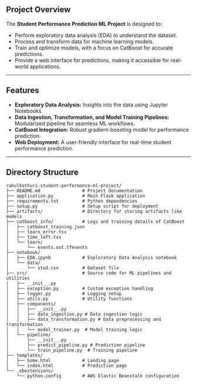 ## Project Overview

The **Student Performance Prediction ML Project** is designed to:
- Perform exploratory data analysis (EDA) to understand the dataset.
- Process and transform data for machine learning models.
- Train and optimize models, with a focus on CatBoost for accurate predictions.
- Provide a web interface for predictions, making it accessible for real-world applications.

---

## Features

- **Exploratory Data Analysis:** Insights into the data using Jupyter Notebooks.
- **Data Ingestion, Transformation, and Model Training Pipelines:** Modularized pipeline for seamless ML workflows.
- **CatBoost Integration:** Robust gradient-boosting model for performance prediction.
- **Web Deployment:** A user-friendly interface for real-time student performance prediction.

---

## Directory Structure

```plaintext
rahulkothuri-student-performance-ml-project/
├── README.md                # Project documentation
├── application.py           # Main Flask application
├── requirements.txt         # Python dependencies
├── setup.py                 # Setup script for deployment
├── artifacts/               # Directory for storing artifacts like models
├── catboost_info/           # Logs and training details of CatBoost
│   ├── catboost_training.json
│   ├── learn_error.tsv
│   ├── time_left.tsv
│   └── learn/
│       └── events.out.tfevents
├── notebook/
│   ├── EDA.ipynb            # Exploratory Data Analysis notebook
│   └── data/
│       └── stud.csv         # Dataset file
├── src/                     # Source code for ML pipelines and utilities
│   ├── __init__.py
│   ├── exception.py         # Custom exception handling
│   ├── logger.py            # Logging setup
│   ├── utils.py             # Utility functions
│   ├── components/
│   │   ├── __init__.py
│   │   ├── data_ingestion.py # Data ingestion logic
│   │   ├── data_transformation.py # Data preprocessing and transformation
│   │   └── model_trainer.py  # Model training logic
│   └── pipeline/
│       ├── __init__.py
│       ├── predict_pipeline.py # Prediction pipeline
│       └── train_pipeline.py  # Training pipeline
├── templates/
│   ├── home.html            # Landing page
│   └── index.html           # Prediction page
└── .ebextensions/
    └── python.config        # AWS Elastic Beanstalk configuration
```
    
